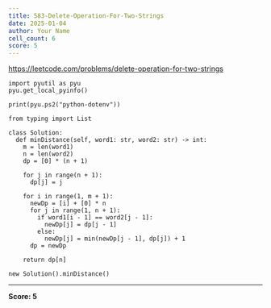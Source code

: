 ```yaml
---
title: 583-Delete-Operation-For-Two-Strings
date: 2025-01-04
author: Your Name
cell_count: 6
score: 5
---
```


https://leetcode.com/problems/delete-operation-for-two-strings


```
import pyutil as pyu
pyu.get_local_pyinfo()
```


```
print(pyu.ps2("python-dotenv"))
```


```
from typing import List
```


```
class Solution:
  def minDistance(self, word1: str, word2: str) -> int:
    m = len(word1)
    n = len(word2)
    dp = [0] * (n + 1)

    for j in range(n + 1):
      dp[j] = j

    for i in range(1, m + 1):
      newDp = [i] + [0] * n
      for j in range(1, n + 1):
        if word1[i - 1] == word2[j - 1]:
          newDp[j] = dp[j - 1]
        else:
          newDp[j] = min(newDp[j - 1], dp[j]) + 1
      dp = newDp

    return dp[n]
```


```
new Solution().minDistance()
```


---
**Score: 5**